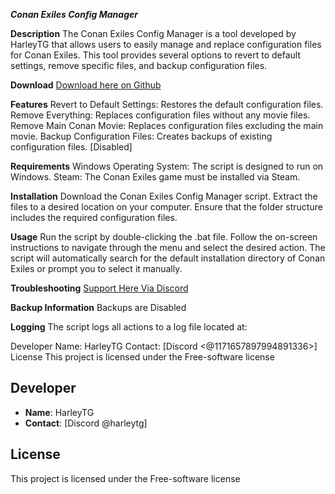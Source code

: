 _**Conan Exiles Config Manager**_

**Description**
The Conan Exiles Config Manager is a tool developed by HarleyTG that allows users to easily manage and replace configuration files for Conan Exiles. This tool provides several options to revert to default settings, remove specific files, and backup configuration files.

**Download**
[Download here on Github](https://github.com/HarleyTG-O/Conan-Exiles-Config-Manager)



**Features**
Revert to Default Settings: Restores the default configuration files.
Remove Everything: Replaces configuration files without any movie files.
Remove Main Conan Movie: Replaces configuration files excluding the main movie.
Backup Configuration Files: Creates backups of existing configuration files. [Disabled]

**Requirements**
Windows Operating System: The script is designed to run on Windows.
Steam: The Conan Exiles game must be installed via Steam.

**Installation**
Download the Conan Exiles Config Manager script.
Extract the files to a desired location on your computer.
Ensure that the folder structure includes the required configuration files.

**Usage**
Run the script by double-clicking the .bat file.
Follow the on-screen instructions to navigate through the menu and select the desired action.
The script will automatically search for the default installation directory of Conan Exiles or prompt you to select it manually.

**Troubleshooting**
[Support Here Via Discord](https://discord.gg/mw3vW7kzhJ)

**Backup Information**
Backups are Disabled

**Logging**
The script logs all actions to a log file located at: 

Developer
Name: HarleyTG
Contact: [Discord <@1171657897994891336>]
License
This project is licensed under the Free-software license

## Developer
- **Name**: HarleyTG
- **Contact**: [Discord @harleytg]

## License
This project is licensed under the Free-software license
